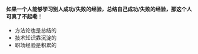 #### 如果一个人能够学习别人成功/失败的经验，总结自己成功/失败的经验，那这个人可真了不起嘞！

 - 方法论也是总结的  
 - 技术知识靠沉淀的 
 - 职场经验是积累的


 





<!--stackedit_data:
eyJoaXN0b3J5IjpbMzk3NDMwMTY1LDE1NDAyMzQ5NzJdfQ==
-->